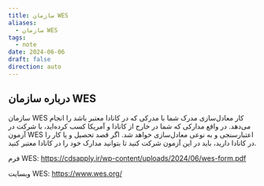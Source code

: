 ```yaml
---
title: سازمان WES
aliases:
  - سازمان WES
tags:
  - note
date: 2024-06-06
draft: false
direction: auto
---
```


## درباره سازمان WES

سازمان WES کار معادل‌سازی مدرک شما با مدرکی که در کانادا معتبر باشد را انجام می‌دهد. در واقع مدارکی که شما در خارج از کانادا و آمریکا کسب کرده‌اید، با شرکت در آزمون WES اعتبارسنجی و به نوعی معادل‌سازی خواهد شد. اگر قصد تحصیل و یا کار را در کانادا دارید، باید در این آزمون شرکت کنید تا بتوانید مدارک خود را در کانادا معتبر کنید.

فرم WES:
https://cdsapply.ir/wp-content/uploads/2024/06/wes-form.pdf

وبسایت WES: 
https://www.wes.org/
